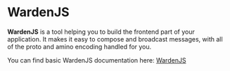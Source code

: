 ﻿---
sidebar_position: 8
---

# WardenJS

**WardenJS** is a tool helping you to build the frontend part of your application. It makes it easy to compose and broadcast messages, with all of the proto and amino encoding handled for you.

You can find basic WardenJS documentation here: [WardenJS](https://www.npmjs.com/package/@wardenprotocol/wardenjs)